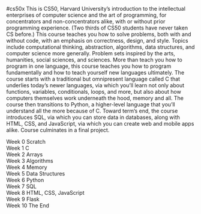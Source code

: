 #cs50x
This is CS50, Harvard University’s introduction to the intellectual enterprises of computer science and the art of programming, for concentrators and non-concentrators alike, with or without prior programming experience. (Two thirds of CS50 students have never taken CS before.) This course teaches you how to solve problems, both with and without code, with an emphasis on correctness, design, and style. Topics include computational thinking, abstraction, algorithms, data structures, and computer science more generally. Problem sets inspired by the arts, humanities, social sciences, and sciences. More than teach you how to program in one language, this course teaches you how to program fundamentally and how to teach yourself new languages ultimately. The course starts with a traditional but omnipresent language called C that underlies today’s newer languages, via which you’ll learn not only about functions, variables, conditionals, loops, and more, but also about how computers themselves work underneath the hood, memory and all. The course then transitions to Python, a higher-level language that you’ll understand all the more because of C. Toward term’s end, the course introduces SQL, via which you can store data in databases, along with HTML, CSS, and JavaScript, via which you can create web and mobile apps alike. Course culminates in a final project.

<p>
Week 0 Scratch <br>
Week 1 C <br>
Week 2 Arrays <br>
Week 3 Algorithms <br>
Week 4 Memory <br>
Week 5 Data Structures <br>
Week 6 Python <br>
Week 7 SQL <br>
Week 8 HTML, CSS, JavaScript <br>
Week 9 Flask <br>
Week 10 The End <br>
</p>

